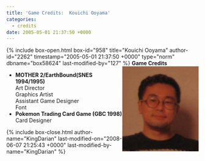 ```yaml
---
title: 'Game Credits:  Kouichi Ooyama'
categories:
  - credits
date: 2005-05-01 21:37:50 +0000
---
```

{% include box-open.html box-id="958" title="Kouichi Ooyama" author-id="2262" timestamp="2005-05-01 21:37:50 +0000" type="norm" dbname="box58624" last-modified-by="127" %}
<img src="kouichiooyama.JPG" align="right" />
<b>Game Credits</b>
<UL>
<LI><b>MOTHER 2/EarthBound(SNES 1994/1995)</b><BR />
Art Director<BR />
Graphics Artist<BR />
Assistant Game Designer<BR />
Font</LI>
<LI><b>Pokemon Trading Card Game (GBC 1998)</b><BR />
Card Designer</LI>
</UL>
{% include box-close.html author-name="KingDarian" last-modified-on="2008-06-07 21:25:43 +0000" last-modified-by-name="KingDarian" %}

